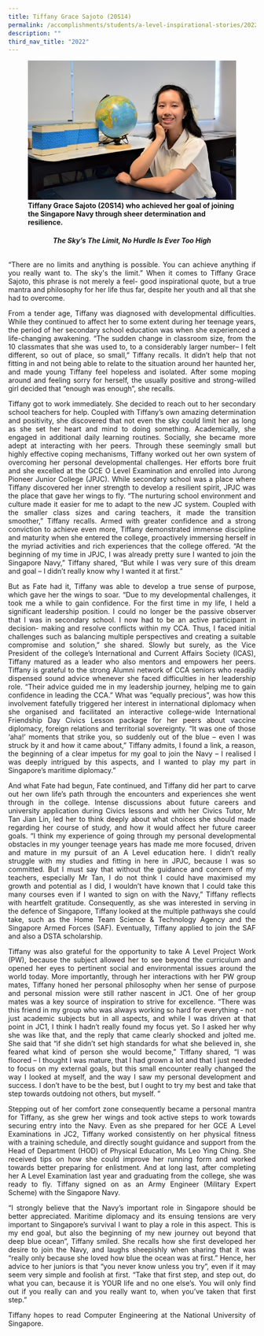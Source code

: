 ```yaml
---
title: Tiffany Grace Sajoto (20S14)
permalink: /accomplishments/students/a-level-inspirational-stories/2022/tiffany/
description: ""
third_nav_title: "2022"
---
```

<figure>
<img src="/images/Tiffany.jpg">
<figcaption><strong>Tiffany Grace Sajoto (20S14) who achieved her goal of joining the Singapore Navy through sheer determination and resilience.</strong></figcaption>
</figure>
	
<div align=justify>

<center><h6><strong>The Sky’s The Limit, No Hurdle Is Ever Too High</strong></h6></center>

<p>
“There are no limits and anything is possible. You can achieve anything if you really want to. The sky's the limit.” When it comes to Tiffany Grace Sajoto, this phrase is not merely a feel- good inspirational quote, but a true mantra and philosophy for her life thus far, despite her youth and all that she had to overcome.</p>

<p>
From a tender age, Tiffany was diagnosed with developmental difficulties. While they continued to affect her to some extent during her teenage years, the period of her secondary school education was when she experienced a life-changing awakening. “The sudden change in classroom size, from the 10 classmates that she was used to, to a considerably larger number– I felt different, so out of place, so small,” Tiffany recalls. It didn’t help that not fitting in and not being able to relate to the situation around her haunted her, and made young Tiffany feel hopeless and isolated. After some moping around and feeling sorry for herself, the usually positive and strong-willed girl decided that “enough was enough”, she recalls.</p>

<p>
Tiffany got to work immediately. She decided to reach out to her secondary school teachers for help. Coupled with Tiffany’s own amazing determination and positivity, she discovered that not even the sky could limit her as long as she set her heart and mind to doing something. Academically, she engaged in additional daily learning routines. Socially, she became more adept at interacting with her peers. Through these seemingly small but highly effective coping mechanisms, Tiffany worked out her own system of overcoming her personal developmental challenges. Her efforts bore fruit and she excelled at the GCE O Level Examination and enrolled into Jurong Pioneer Junior College (JPJC). While secondary school was a place where Tiffany discovered her inner strength to develop a resilient spirit, JPJC was the place that gave her wings to fly. “The nurturing school environment and culture made it easier for me to adapt to the new JC system. Coupled with the smaller class sizes and caring teachers, it made the transition smoother,” Tiffany recalls. Armed with greater confidence and a strong conviction to achieve even more, Tiffany demonstrated immense discipline and maturity when she entered the college, proactively immersing herself in the myriad activities and rich experiences that the college offered. “At the beginning of my time in JPJC, I was already pretty sure I wanted to join the Singapore Navy,” Tiffany shared, “But while I was very sure of this dream and goal – I didn’t really know why I wanted it at first.”</p>

<p>
But as Fate had it, Tiffany was able to develop a true sense of purpose, which gave her the wings to soar. “Due to my developmental challenges, it took me a while to gain confidence. For the first time in my life, I held a significant leadership position. I could no longer be the passive observer that I was in secondary school. I now had to be an active participant in decision- making and resolve conflicts within my CCA. Thus, I faced initial challenges such as balancing multiple perspectives and creating a suitable compromise and solution,” she shared. Slowly but surely, as the Vice President of the college’s International and Current Affairs Society (ICAS), Tiffany matured as a leader who also mentors and empowers her peers. Tiffany is grateful to the strong Alumni network of CCA seniors who readily dispensed sound advice whenever she faced difficulties in her leadership role. “Their advice guided me in my leadership journey, helping me to gain confidence in leading the CCA.” What was “equally precious”, was how this involvement fatefully triggered her interest in international diplomacy when she organised and facilitated an interactive college-wide International Friendship Day Civics Lesson package for her peers about vaccine diplomacy, foreign relations and territorial sovereignty. “It was one of those ‘aha!’ moments that strike you, so suddenly out of the blue – even I was struck by it and how it came about,” Tiffany admits, I found a link, a reason, the beginning of a clear impetus for my goal to join the Navy – I realised I was deeply intrigued by this aspects, and I wanted to play my part in Singapore’s maritime diplomacy.”</p>

<p>
And what Fate had begun, Fate continued, and Tiffany did her part to carve out her own life’s path through the encounters and experiences she went through in the college. Intense discussions about future careers and university application during Civics lessons and with her Civics Tutor, Mr Tan Jian Lin, led her to think deeply about what choices she should made regarding her course of study, and how it would affect her future career goals. “I think my experience of going through my personal developmental obstacles in my younger teenage years has made me more focused, driven and mature in my pursuit of an A Level education here. I didn’t really struggle with my studies and fitting in here in JPJC, because I was so committed. But I must say that without the guidance and concern of my teachers, especially Mr Tan, I do not think I could have maximised my growth and potential as I did, I wouldn’t have known that I could take this many courses even if I wanted to sign on with the Navy,” Tiffany reflects with heartfelt gratitude. Consequently, as she was interested in serving in the defence of Singapore, Tiffany looked at the multiple pathways she could take, such as the Home Team Science & Technology Agency and the Singapore Armed Forces (SAF). Eventually, Tiffany applied to join the SAF and also a DSTA scholarship.</p>

<p>
Tiffany was also grateful for the opportunity to take A Level Project Work (PW), because the subject allowed her to see beyond the curriculum and opened her eyes to pertinent social and environmental issues around the world today. More importantly, through her interactions with her PW group mates, Tiffany honed her personal philosophy when her sense of purpose and personal mission were still rather nascent in JC1. One of her group mates was a key source of inspiration to strive for excellence. “There was this friend in my group who was always working so hard for everything - not just academic subjects but in all aspects, and while I was driven at that point in JC1, I think I hadn’t really found my focus yet. So I asked her why she was like that, and the reply that came clearly shocked and jolted me. She said that “if she didn’t set high standards for what she believed in, she feared what kind of person she would become,” Tiffany shared, “I was floored – I thought I was mature, that I had grown a lot and that I just needed to focus on my external goals, but this small encounter really changed the way I looked at myself, and the way I saw my personal development and success. I don’t have to be the best, but I ought to try my best and take that step towards outdoing not others, but myself. ”</p>

<p>
Stepping out of her comfort zone consequently became a personal mantra for Tiffany, as she grew her wings and took active steps to work towards securing entry into the Navy. Even as she prepared for her GCE A Level Examinations in JC2, Tiffany worked consistently on her physical fitness with a training schedule, and directly sought guidance and support from the Head of Department (HOD) of Physical Education, Ms Leo Ying Ching. She received tips on how she could improve her running form and worked towards better preparing for enlistment. And at long last, after completing her A Level Examination last year and graduating from the college, she was ready to fly. Tiffany signed on as an Army Engineer (Military Expert Scheme) with the Singapore Navy.</p>

<p>
“I strongly believe that the Navy’s important role in Singapore should be better appreciated. Maritime diplomacy and its ensuing tensions are very important to Singapore’s survival I want to play a role in this aspect. This is my end goal, but also the beginning of my new journey out beyond that deep blue ocean”, Tiffany smiled. She recalls how she first developed her desire to join the Navy, and laughs sheepishly when sharing that it was “really only because she loved how blue the ocean was at first.” Hence, her advice to her juniors is that “you never know unless you try”, even if it may seem very simple and foolish at first. “Take that first step, and step out, do what you can, because it is YOUR life and no one else’s. You will only find out if you really can and you really want to, when you’ve taken that first step.”</p>

<p>
Tiffany hopes to read Computer Engineering at the National University of Singapore.</p>